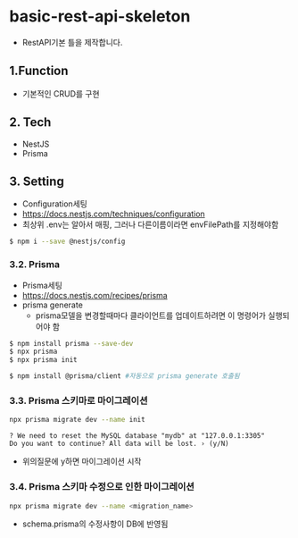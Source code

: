# basic-rest-api-skeleton

- RestAPI기본 틀을 제작합니다.

## 1.Function

- 기본적인 CRUD를 구현

## 2. Tech

- NestJS
- Prisma

## 3. Setting

- Configuration세팅
- https://docs.nestjs.com/techniques/configuration
- 최상위 .env는 알아서 매핑, 그러나 다른이름이라면 envFilePath를 지정해야함

```bash
$ npm i --save @nestjs/config

```

### 3.2. Prisma

- Prisma세팅
- https://docs.nestjs.com/recipes/prisma
- prisma generate
  - prisma모델을 변경할때마다 클라이언트를 업데이트하려면 이 명령어가 실행되어야 함

```bash
$ npm install prisma --save-dev
$ npx prisma
$ npx prisma init

$ npm install @prisma/client #자동으로 prisma generate 호출됨
```

### 3.3. Prisma 스키마로 마이그레이션

```bash
npx prisma migrate dev --name init
```

```text
? We need to reset the MySQL database "mydb" at "127.0.0.1:3305"
Do you want to continue? All data will be lost. › (y/N)
```

- 위의질문에 y하면 마이그레이션 시작

### 3.4. Prisma 스키마 수정으로 인한 마이그레이션

```bash
npx prisma migrate dev --name <migration_name>
```

- schema.prisma의 수정사항이 DB에 반영됨
